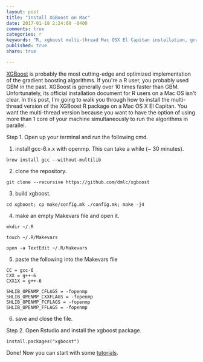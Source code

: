 ```yaml
---
layout: post
title: "Install XGBoost on Mac"
date: 2017-01-18 2:24:00 -0400
comments: true
categories: r
keywords: "R, xgboost multi-thread Mac OSX El Capitan installation, gradient boosting, GBM"
published: true
share: true

---
```


[XGBoost](https://xgboost.readthedocs.io/en/latest/) is probably the most cutting-edge and optimized implementation of the gradient boosting algorithms. If you're a R user, you probably used GBM in the past. XGBoost is generally over 10 times faster than GBM. Unfortunately, its official installation document for R users on a Mac OS isn't clear. In this post, I'm going to walk you through how to install the multi-thread version of the XGBoost R package on a Mac OS X El Capitan. You want the multi-thread version because you want to have the option of using more than 1 core of your machine simultaneously to run the algorithms in parallel.

Step 1. Open up your terminal and run the following cmd.

1. install gcc-6.x.x with openmp. This can take a while (~ 30 minutes).

`brew install gcc --without-multilib`

2. clone the repository.

`git clone --recursive https://github.com/dmlc/xgboost`

3. build xgboost.

`cd xgboost; cp make/config.mk ./config.mk; make -j4`

4. make an empty Makevars file and open it.

```
mkdir ~/.R

touch ~/.R/Makevars

open -a TextEdit ~/.R/Makevars

```

5. paste the following into the Makevars file

```
CC = gcc-6
CXX = g++-6
CXX1X = g++-6

SHLIB_OPENMP_CFLAGS = -fopenmp
SHLIB_OPENMP_CXXFLAGS = -fopenmp
SHLIB_OPENMP_FCFLAGS = -fopenmp
SHLIB_OPENMP_FFLAGS = -fopenmp

```

6. save and close the file.

Step 2. Open Rstudio and install the xgboost package.

`install.packages("xgboost")`

Done! Now you can start with some [tutorials](https://xgboost.readthedocs.io/en/latest/tutorials/index.html). 